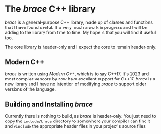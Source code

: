 # The *brace* C++ library

*brace* is a general-purpose C++ library, made up of classes and functions that I have found useful. It is very much a work in progress and I will be adding to the library from time to time. My hope is that you will find it useful too.

The core library is header-only and I expect the core to remain header-only.

## Modern C++
*brace* is written using *Modern C++*, which is to say C++17. It's 2023 and most compiler vendors by now have excellent support for C++17. *brace* is a new library and I have no intention of modifying *brace* to support older versions of the language.

## Building and Installing *brace*
Currently there is nothing to build, as *brace* is header-only. You just need to copy the `include/brace` directory to somewhere your compiler can find it and `#include` the appropriate header files in your project's source files.

